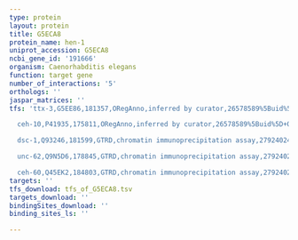 ```yaml
---
type: protein
layout: protein
title: G5ECA8
protein_name: hen-1
uniprot_accession: G5ECA8
ncbi_gene_id: '191666'
organism: Caenorhabditis elegans
function: target gene
number_of_interactions: '5'
orthologs: ''
jaspar_matrices: ''
tfs: 'ttx-3,G5EE86,181357,ORegAnno,inferred by curator,26578589%5Buid%5D+OR+15177025%5Buid%5D,Yes

  ceh-10,P41935,175811,ORegAnno,inferred by curator,26578589%5Buid%5D+OR+15177025%5Buid%5D,Yes

  dsc-1,Q93246,181599,GTRD,chromatin immunoprecipitation assay,27924024%5Buid%5D,No

  unc-62,Q9N5D6,178845,GTRD,chromatin immunoprecipitation assay,27924024%5Buid%5D,No

  ceh-60,Q45EK2,184803,GTRD,chromatin immunoprecipitation assay,27924024%5Buid%5D,No'
targets: ''
tfs_download: tfs_of_G5ECA8.tsv
targets_download: ''
bindingSites_download: ''
binding_sites_ls: ''

---
```

